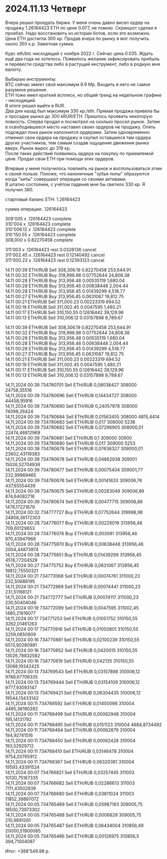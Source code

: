 # 2024.11.13 Четверг
Вчера решил проедать биржи. 
У меня очень давно висел ордер на продажу 1.26164423 ETH по цене 0.077, не помню. Скриншот сделки я проебал. Надо восстановить из истории ботов, если это возможно.  
Цена ETH достигла 300 кр. Продав вчера по рынку я мог получить около 350 к.р. Заметная сумма.


Курс eth/btc нисходящий с ноября 2022 г. Сейчас цена 0.035. Ждать ещё два года не хотелось.
Появилось желание зафиксировать прибыль и перевести средства либо в растущий инструмент, либо в родную мне валюту. 

Выбираю инструменты:  
BTC сейчас имеет свой максимум 8.9 Мр. Входить в него не самое разумное решение.  
ETH тоже имел краткий всплеск, но общий тренд на недельном графике - нисходящий.  
В итоге решил выйти в RUR.  
Два дня назад был максимум 330 кр./eth. Прямая продажа привела бы к просадке рынка до 300 kRUR/ETH. Пришлось проявить некоторую ловкость.
Сперва продал и посмотрел на сколько просел рынок. Затем в освободившееся место наставил своих ордеров не продажу. Опять подождал пока рынок наполнится ордерами. Затем одновременно отменил свои ордера на продажу и скупил оставшиеся там ордера других участников, тем самым создав ощущение движения рынка вверх. Рынок вырос до 319 кр.  
После таких действий появились ордера на покупку по приемлемой цене. Продал свои ETH при помощи этих ордеров.

Впервые у меня получилось повлиять на рынок и воспользоваться этим к своей пользе. Похоже, что каноничные "зубья пилы" образуются когда "киты" совершают операции со своими активами.  
В штатно состоянии, с учётом падения мне бы светило 330 кр. Я получил 380.

стартовый баланс ETH: 1.26164423

сумма операции: .126164423

309'005    x .126164423 complete  
310'004    x .126164423 complete  
310'006.12 x .126164423 complete  
310'150.55 x .126164423 complete  
308,000    x 0.82270458 complete  

311'003    x .126164423 rest 0.0326136  cancel  
311'002.45 x .126164423 rest 0.12140492 cancel  
311'000.23 x .126164423 rest 0.12393123 cancel  


14.11 00:39 ETH/RUB Sell 308,306.19 0.82270458 253,644.91  
14.11 00:32 ETH/RUB Buy 319,998.98 0.07752644 24,808.38  
14.11 00:28 ETH/RUB Buy 313,956.48 0.00535119 1,680.04  
14.11 00:28 ETH/RUB Buy 313,956.46 0.00638448 2,004.44  
14.11 00:28 ETH/RUB Buy 313,956.45 0.01439299 4,518.77  
14.11 00:27 ETH/RUB Buy 313,956.45 0.0631067 19,812.75  
14.11 00:21 ETH/RUB Sell 311,000.23 0.00223319 694.52  
14.11 00:19 ETH/RUB Sell 311,002.45 0.0047595 1,480.21  
14.11 00:17 ETH/RUB Sell 310,150.55 0.12616442 39,129.96  
14.11 00:13 ETH/RUB Sell 310,006.12 0.03157898 9,789.67  

14.11 00:39 ETH/RUB Sell 308,306.19 0.82270458 253,644.91     
14.11 00:32 ETH/RUB Buy 319,998.98 0.07752644 24,808.38   
14.11 00:28 ETH/RUB Buy 313,956.48 0.00535119 1,680.04    
14.11 00:28 ETH/RUB Buy 313,956.46 0.00638448 2,004.44    
14.11 00:28 ETH/RUB Buy 313,956.45 0.01439299 4,518.77    
14.11 00:27 ETH/RUB Buy 313,956.45 0.0631067 19,812.75    
14.11 00:21 ETH/RUB Sell 311,000.23 0.00223319 694.52     
14.11 00:19 ETH/RUB Sell 311,002.45 0.0047595 1,480.21    
14.11 00:17 ETH/RUB Sell 310,150.55 0.12616442 39,129.96      
14.11 00:13 ETH/RUB Sell 310,006.12 0.03157898 9,789.67   


14,11,2024 00:39	734780701	Sell ETH/RUB  0,08038427	308000	    24758,35516  
14,11,2024 00:39	734780696	Sell ETH/RUB  0,14434727	308000	    44458,95916  
14,11,2024 00:39	734780690	Sell ETH/RUB  0,24057878	308000	    74098,26424  
14,11,2024 00:39	734780684	Sell ETH/RUB  0,01563455	308000	    4815,4414  
14,11,2024 00:39	734780683	Sell ETH/RUB  0,017	        308000	    5236  
14,11,2024 00:39	734780682	Sell ETH/RUB  0,07296905	308000,01	22474,46812969  
14,11,2024 00:39	734780681	Sell ETH/RUB  0,1	        309000	    30900  
14,11,2024 00:39	734780680	Sell ETH/RUB  0,017	        309000	    5253  
14,11,2024 00:39	734780679	Sell ETH/RUB  0,07638327	309000,01	23602,43119383  
14,11,2024 00:39	734780678	Sell ETH/RUB  0,04862938	309001	    15026,52704938  
14,11,2024 00:39	734780677	Sell ETH/RUB  0,00075404	309001,77	232,99969465  
14,11,2024 00:39	734780676	Sell ETH/RUB  0,00141633	309006,76	437,65554439  
14,11,2024 00:39	734780675	Sell ETH/RUB  0,00283049	309006,86	874,64082716  
14,11,2024 00:39	734780674	Sell ETH/RUB  0,00477715	309006,88	1476,17221679  
14,11,2024 00:32	734777727	Buy ETH/RUB  0,07752644	    319998,98	24808,38172303  
14,11,2024 00:28	734776077	Buy ETH/RUB  0,00226019	    313956,48	709,60129653  
14,11,2024 00:28	734776076	Buy ETH/RUB  0,003091	    313956,48	970,43947968  
14,11,2024 00:28	734775970	Buy ETH/RUB  0,00638448	    313956,46	2004,44873974  
14,11,2024 00:28	734775851	Buy ETH/RUB  0,01439299	    313956,45	4518,77204528  
14,11,2024 00:27	734775752	Buy ETH/RUB  0,0631067	    313956,45	19812,75550321  
14,11,2024 00:21	734773068	Sell ETH/RUB  0,00074761	311000,23	232,50688195  
14,11,2024 00:21	734772969	Sell ETH/RUB  0,00074441	311000,23	231,51168121  
14,11,2024 00:21	734772777	Sell ETH/RUB  0,00074117	311000,23	230,50404046  
14,11,2024 00:19	734772099	Sell ETH/RUB  0,0047595	    311002,45	1480,21616077  
14,11,2024 00:17	734771253	Sell ETH/RUB  0,01051752	310150,55	3262,01461263  
14,11,2024 00:17	734770916	Sell ETH/RUB  0,01050801	310150,55	3259,0650809  
14,11,2024 00:16	734770881	Sell ETH/RUB  0,02100239	310150,55	6513,90280981  
14,11,2024 00:16	734770852	Sell ETH/RUB  0,0420015	    310150,55	13026,78832582  
14,11,2024 00:16	734770819	Sell ETH/RUB  0,042135	    310150,55	13068,19342425  
14,11,2024 00:13	734769543	Sell ETH/RUB  0,03157898	310006,12	9789,67706335  
14,11,2024 00:13	734769444	Sell ETH/RUB  0,03154109	310006,12	9777,93093147  
14,11,2024 00:13	734769421	Sell ETH/RUB  0,06304435	310006,12	19544,13433142  
14,11,2024 00:11	734768592	Sell ETH/RUB  0,01450098	310004	    4495,36180392  
14,11,2024 00:11	734768499	Sell ETH/RUB  0,00062948	310004	    195,14131792  
14,11,2024 00:11	734768495	Sell ETH/RUB  0,0151123	    310004	    4684,8734492  
14,11,2024 00:11	734768464	Sell ETH/RUB  0,00062879	310004	    194,92741516  
14,11,2024 00:11	734768450	Sell ETH/RUB  0,00062428	310004	    193,52929712  
14,11,2024 00:11	734768410	Sell ETH/RUB  0,03146478	310004	    9754,20765912  
14,11,2024 00:11	734768367	Sell ETH/RUB  0,06320381	310004	    19593,43391524  
14,11,2024 00:07	734766821	Sell ETH/RUB  0,03257445	311003	    10130,75167335  
14,11,2024 00:07	734766682	Sell ETH/RUB  0,02286613	311003	    7111,43502839  
14,11,2024 00:07	734766680	Sell ETH/RUB  0,03811024	311003	    11852,39897072  
14,11,2024 00:05	734765489	Sell ETH/RUB  0,05987183	309005,75	18500,73973302  
14,11,2024 00:05	734765488	Sell ETH/RUB  0,0006828	    309005,75	210,9891261  
14,11,2024 00:05	734765487	Sell ETH/RUB  0,06434004	310856,49	20000,51900085  
14,11,2024 00:05	734765486	Sell ETH/RUB  0,00126975	310856,5	394,71004087  

Итог: +388'549.98 р.

